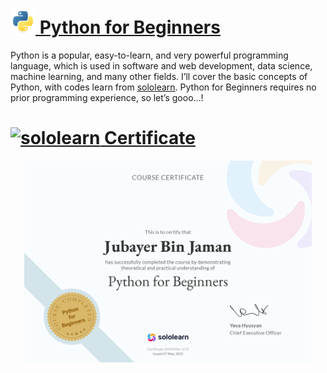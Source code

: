 # <a href="https://www.sololearn.com/learning/1172" target="_blank" rel="noreferrer"> <img src="https://raw.githubusercontent.com/devicons/devicon/master/icons/python/python-original.svg" alt="python" width="40" height="40"/> Python for Beginners</a>

Python is a popular, easy-to-learn, and very powerful programming language, which is used in software and web development, data science, machine learning, and many other fields. I’ll cover the basic concepts of Python, with codes learn from <a href="https://www.sololearn.com/learning/1172">sololearn</a>. Python for Beginners requires no prior programming experience, so let’s gooo...!

# <a href="https://www.sololearn.com/certificates/course/en/25352936/1172/landscape/png" target="_blank" rel="noreferrer"> <img src="https://blob.sololearn.com/avatars/sololearn.png" alt="sololearn" width="51" height="51"/> Certificate</a>

<p align="center"> <a href="https://www.sololearn.com/certificates/course/en/25352936/1172/landscape/png" target="_blank" rel="noreferrer"> <img src="cert-25352936-1172.png" alt="" width="460" height="323"/></a></p>